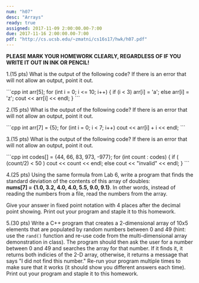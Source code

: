 ```yaml
---
num: "h07"
desc: "Arrays"
ready: true
assigned: 2017-11-09 2:00:00.00-7:00
due: 2017-11-16 2:00:00.00-7:00
pdf: "http://cs.ucsb.edu/~zmatni/cs16s17/hwk/h07.pdf"
---
```

<b>PLEASE MARK YOUR HOMEWORK CLEARLY, REGARDLESS OF IF YOU WRITE IT OUT IN INK OR PENCIL!</b>

1.(15 pts) What is the output of the following code? If there is an error that will not allow an output, point it out.

<div markdown="1">
```cpp
int arr[5];
for (int i = 0; i <= 10; i++) 
{
	if (i < 3) 
        arr[i] = 'a';
	else 
        arr[i] = 'z';
	cout << arr[i] << endl;  
}
```
</div>

2.(15 pts) What is the output of the following code? If there is an error that will not allow an output, point it out.

<div markdown="1">
```cpp
int arr[7] = {5};
for (int i = 0; i < 7; i++)
	cout << arr[i] + i << endl; 
```
</div>

3.(15 pts) What is the output of the following code? If there is an error that will not allow an output, point it out.

<div markdown="1">
```cpp
int codes[] = {44, 66, 83, 973, -977};
for (int count : codes) 
{
	if ( (count/2) < 50 )
		cout << count << endl;
	else 
        cout << "invalid" << endl; 
}
```
</div>

<div class="pagebreak"></div>

4.(25 pts) Using the same formula from Lab 6, write a program that finds the standard deviation of the contents of this array of doubles:<br/><b>nums[7] = {1.0, 3.2, 4.0, 4.0, 5.5, 9.0, 9.1}</b>. In other words, instead of reading the numbers from a file, read the numbers from the array.

Give your answer in fixed point notation with 4 places after the decimal point showing. Print out your program and staple it to this homework.
<div style="margin-bottom:1em"></div>

5.(30 pts) Write a C++ program that creates a 2-dimensional array of 10x5 elements that are populated by random numbers between 0 and 49 (hint: use the `rand()` function and re-use code from the multi-dimensional array demonstration in class). The program should then ask the user for a number between 0 and 49 and searches the array for that number. If it finds it, it returns both indicies of the 2-D array, otherwise, it returns a message that says "I did not find this number." Re-run your
program multiple times to make sure that it works (it should show you different answers each time). Print out your program and staple it to this homework.
<div style="margin-bottom:1em"></div>


